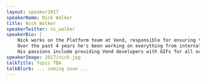 ```yaml
---
layout: speaker2017
speakerName: Nick Walker
title: Nick Walker
speakerTwitter: nz_walker
speakerBio: |
    Nick works on the Platform team at Vend, responsible for ensuring that the system architecture scales for their rapid growth in customers and developer team size.<br/><br/>
    Over the past 4 years he's been working on everything from internal tooling for microservices, Kafka-based databuses and routing layers for datacenter migrations.<br/><br/>
    His passions include providing Vend developers with GIFs for all occasions, where he is summoned on Slack by his handle "@needagif".
speakerImage: 2017/nick.jpg
talkTitle: Topic TBA
talkBlurb: ... coming soon ...
---
```

